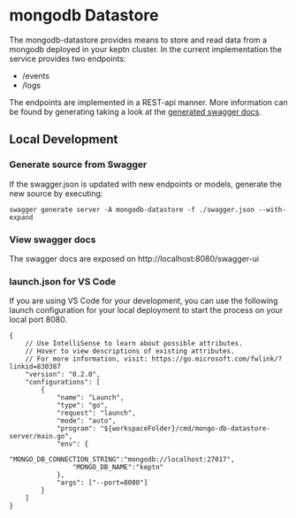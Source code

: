 # mongodb Datastore

The mongodb-datastore provides means to store and read data from a mongodb deployed in your keptn cluster.
In the current implementation the service provides two endpoints:
- /events
- /logs

The endpoints are implemented in a REST-api manner. More information can be found by generating taking a look at the [generated swagger docs](#view-swagger-docs).

## Local Development

### Generate source from Swagger

If the swagger.json is updated with new endpoints or models, generate the new source by executing:
```
swagger generate server -A mongodb-datastore -f ./swagger.json --with-expand
```

### View swagger docs

The swagger docs are exposed on http://localhost:8080/swagger-ui 


### launch.json for VS Code

If you are using VS Code for your development, you can use the following launch configuration for your local deployment to start the process on your local port 8080.
```
{
    // Use IntelliSense to learn about possible attributes.
    // Hover to view descriptions of existing attributes.
    // For more information, visit: https://go.microsoft.com/fwlink/?linkid=830387
    "version": "0.2.0",
    "configurations": [
        {
            "name": "Launch",
            "type": "go",
            "request": "launch",
            "mode": "auto",
            "program": "${workspaceFolder}/cmd/mongo-db-datastore-server/main.go",
            "env": {
                "MONGO_DB_CONNECTION_STRING":"mongodb://localhost:27017",
                "MONGO_DB_NAME":"keptn"
            },
            "args": ["--port=8080"]
        }
    ]
}
```